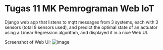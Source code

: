 # Tugas 11 MK Pemrograman Web IoT
Django web app that listens to mqtt messages from 3 systems, each with 3 sensors (total 9 sensors used), and predict the optimal state of an actuator using a Linear Regression algorithm, and displayed it in a nice Web UI.

Screenshot of Web UI:
![image](https://user-images.githubusercontent.com/74503671/233751277-7fb83c60-2807-4348-b451-451627d5aabc.png)
